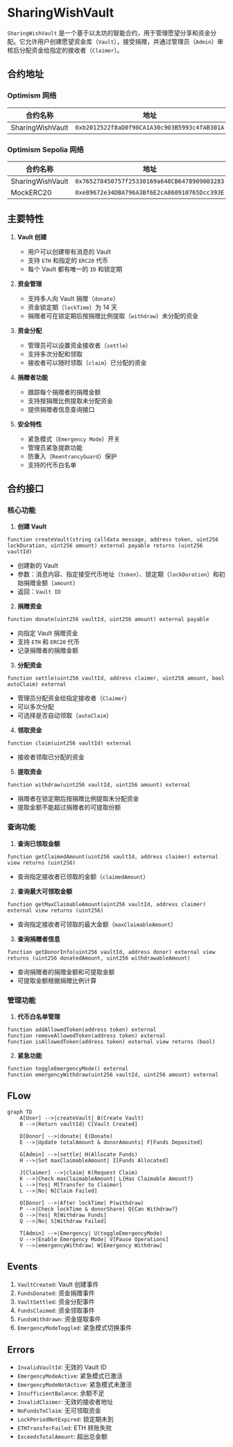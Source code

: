 # SharingWishVault

`SharingWishVault` 是一个基于以太坊的智能合约，用于管理愿望分享和资金分配。它允许用户创建愿望资金库（`Vault`），接受捐赠，并通过管理员（`Admin`）审核后分配资金给指定的接收者（`Claimer`）。

## 合约地址

### Optimism 网络

| 合约名称         | 地址                                         |
| ---------------- | -------------------------------------------- |
| SharingWishVault | `0xb2012522f8aD0f90CA1A30c903B5993c4fAB301A` |

### Optimism Sepolia 网络

| 合约名称         | 地址                                         |
| ---------------- | -------------------------------------------- |
| SharingWishVault | `0x765278450757f25330169a648CB6478909003283` |
| MockERC20        | `0xe89672e34DBA796A3Bf6E2cA860910765Dcc393E` |

## 主要特性

1. **Vault 创建**

    - 用户可以创建带有消息的 Vault
    - 支持 `ETH` 和指定的 `ERC20` 代币
    - 每个 Vault 都有唯一的 `ID` 和锁定期

2. **资金管理**

    - 支持多人向 Vault 捐赠（`donate`）
    - 资金锁定期（`lockTime`）为 14 天
    - 捐赠者可在锁定期后按捐赠比例提取（`withdraw`）未分配的资金

3. **资金分配**

    - 管理员可以设置资金接收者（`settle`）
    - 支持多次分配和领取
    - 接收者可以随时领取（`claim`）已分配的资金

4. **捐赠者功能**

    - 跟踪每个捐赠者的捐赠金额
    - 支持按捐赠比例提取未分配资金
    - 提供捐赠者信息查询接口

5. **安全特性**
    - 紧急模式（`Emergency Mode`）开关
    - 管理员紧急提款功能
    - 防重入（`ReentrancyGuard`）保护
    - 支持的代币白名单

## 合约接口

### 核心功能

1. **创建 Vault**

```solidity
function createVault(string calldata message, address token, uint256 lockDuration, uint256 amount) external payable returns (uint256 vaultId)
```

-   创建新的 Vault
-   参数：消息内容、指定接受代币地址（`token`）、锁定期（`lockDuration`）和初始捐赠金额（`amount`）
-   返回：`Vault ID`

2. **捐赠资金**

```solidity
function donate(uint256 vaultId, uint256 amount) external payable
```

-   向指定 Vault 捐赠资金
-   支持 `ETH` 和 `ERC20` 代币
-   记录捐赠者的捐赠金额

3. **分配资金**

```solidity
function settle(uint256 vaultId, address claimer, uint256 amount, bool autoClaim) external
```

-   管理员分配资金给指定接收者（`Claimer`）
-   可以多次分配
-   可选择是否自动领取（`autoClaim`）

4. **领取资金**

```solidity
function claim(uint256 vaultId) external
```

-   接收者领取已分配的资金

5. **提取资金**

```solidity
function withdraw(uint256 vaultId, uint256 amount) external
```

-   捐赠者在锁定期后按捐赠比例提取未分配资金
-   提取金额不能超过捐赠者的可提取份额

### 查询功能

1. **查询已领取金额**

```solidity
function getClaimedAmount(uint256 vaultId, address claimer) external view returns (uint256)
```

-   查询指定接收者已领取的金额（`claimedAmount`）

2. **查询最大可领取金额**

```solidity
function getMaxClaimableAmount(uint256 vaultId, address claimer) external view returns (uint256)
```

-   查询指定接收者可领取的最大金额（`maxClaimableAmount`）

3. **查询捐赠者信息**

```solidity
function getDonorInfo(uint256 vaultId, address donor) external view returns (uint256 donatedAmount, uint256 withdrawableAmount)
```

-   查询捐赠者的捐赠金额和可提取金额
-   可提取金额根据捐赠比例计算

### 管理功能

1. **代币白名单管理**

```solidity
function addAllowedToken(address token) external
function removeAllowedToken(address token) external
function isAllowedToken(address token) external view returns (bool)
```

2. **紧急功能**

```solidity
function toggleEmergencyMode() external
function emergencyWithdraw(uint256 vaultId, uint256 amount) external
```

## FLow

```mermaid
graph TD
    A[User] -->|createVault| B(Create Vault)
    B -->|Return vaultId| C[Vault Created]

    D[Donor] -->|donate| E(Donate)
    E -->|Update totalAmount & donorAmounts| F[Funds Deposited]

    G[Admin] -->|settle| H(Allocate Funds)
    H -->|Set maxClaimableAmount| I[Funds Allocated]

    J[Claimer] -->|claim| K(Request Claim)
    K -->|Check maxClaimableAmount| L{Has Claimable Amount?}
    L -->|Yes| M[Transfer to Claimer]
    L -->|No| N[Claim Failed]

    O[Donor] -->|After lockTime| P(withdraw)
    P -->|Check lockTime & donorShare| Q{Can Withdraw?}
    Q -->|Yes| R[Withdraw Funds]
    Q -->|No| S[Withdraw Failed]

    T[Admin] -->|Emergency| U(toggleEmergencyMode)
    U -->|Enable Emergency Mode| V[Pause Operations]
    V -->|emergencyWithdraw| W[Emergency Withdraw]
```

## Events

1. `VaultCreated`: Vault 创建事件
2. `FundsDonated`: 资金捐赠事件
3. `VaultSettled`: 资金分配事件
4. `FundsClaimed`: 资金领取事件
5. `FundsWithdrawn`: 资金提取事件
6. `EmergencyModeToggled`: 紧急模式切换事件

## Errors

-   `InvalidVaultId`: 无效的 Vault ID
-   `EmergencyModeActive`: 紧急模式已激活
-   `EmergencyModeNotActive`: 紧急模式未激活
-   `InsufficientBalance`: 余额不足
-   `InvalidClaimer`: 无效的接收者地址
-   `NoFundsToClaim`: 无可领取资金
-   `LockPeriodNotExpired`: 锁定期未到
-   `ETHTransferFailed`: ETH 转账失败
-   `ExceedsTotalAmount`: 超出总金额
